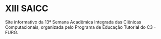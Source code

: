 # XIII SAICC #

Site informativo da 13ª Semana Acadêmica Integrada das Ciênicas Computacionais, organizada pelo Programa de Educação Tutorial do C3 - FURG.
